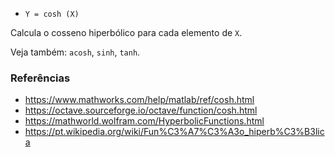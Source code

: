 - `Y = cosh (X)`

Calcula o cosseno hiperbólico para cada elemento de `X`.

Veja também: `acosh`, `sinh`, `tanh`.

### Referências

- https://www.mathworks.com/help/matlab/ref/cosh.html
- https://octave.sourceforge.io/octave/function/cosh.html
- https://mathworld.wolfram.com/HyperbolicFunctions.html
- https://pt.wikipedia.org/wiki/Fun%C3%A7%C3%A3o_hiperb%C3%B3lica

